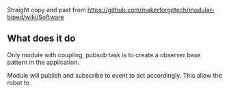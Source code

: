 Straight copy and past from https://github.com/makerforgetech/modular-biped/wiki/Software

## What does it do

Only module with coupling, pubsub task is to create a observer base pattern in the application.

Module will publish and subscribe to event to act accordingly. This allow the robot to